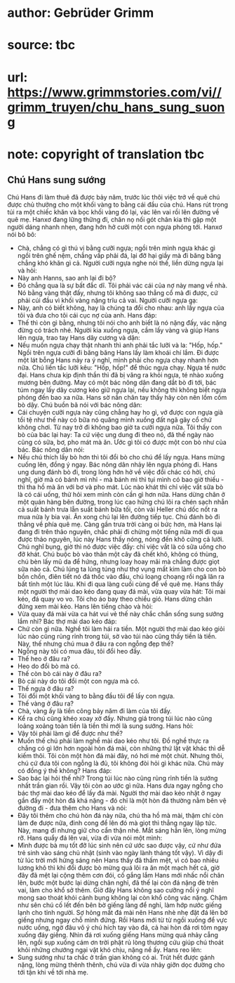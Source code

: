 # author: Gebrüder Grimm
# source: tbc
# url: https://www.grimmstories.com/vi//grimm_truyen/chu_hans_sung_suong
# note: copyright of translation tbc

## Chú Hans sung sướng 

Chú Hans đi làm thuê đã được bảy năm, trước lúc thôi việc trở về quê chú
được chủ thưởng cho một khối vàng to bằng cái đầu của chú. Hans rút
trong túi ra một chiếc khăn và bọc khối vàng đó lại, vác lên vai rồi lên
đường về quê mẹ. Hanxơ đang lững thững đi, chân nọ nối gót chân kia thì
gặp một người dáng nhanh nhẹn, đang hớn hở cưỡi một con ngựa phóng tới.
Hanxơ nói bô bô:
- Chà, chẳng có gì thú vị bằng cưỡi ngựa; ngồi trên mình ngựa khác gì
ngồi trên ghế nệm, chẳng vấp phải đá, lại đỡ hại giầy mà đi băng băng
chẳng khó khăn gì cả.
Người cưỡi ngựa nghe nói thế, liền dừng ngựa lại và hỏi:
- Này anh Hanns, sao anh lại đi bộ?
- Đó chẳng qua là sự bất đắc dĩ. Tôi phải vác cái của nợ này mang về
nhà. Nó bằng vàng thật đấy, nhưng tôi không sao thẳng cổ mà đi được, cứ
phải cúi đầu vì khối vàng nặng trĩu cả vai.
Người cưỡi ngựa gạ:
- Này, anh có biết không, hay là chúng ta đổi cho nhau: anh lấy ngựa của
tôi và đưa cho tôi cái cục nợ của anh.
Hans đáp:
- Thế thì còn gì bằng, nhưng tôi nói cho anh biết là nó nặng đấy, vác
nặng đừng có trách nhé.
Người kia xuống ngựa, cầm lấy vàng và giúp Hans lên ngựa, trao tay Hans
dây cương và dặn:
- Nếu muốn ngựa chạy thật nhanh thì anh phải tắc lưỡi và la: "Hốp,
hốp."
Ngồi trên ngựa cưỡi đi băng băng Hans lấy làm khoái chí lắm. Đi được một
lát bỗng Hans nảy ra ý nghĩ, mình phải cho ngựa chạy nhanh hơn nữa. Chú
liền tắc lưỡi kêu: "Hốp, hốp!" để thúc ngựa chạy. Ngựa tế nước đại.
Hans chưa kịp định thần thì đã bị văng ra khỏi ngựa, té nhào xuống mương
bên đường.
May có một bác nông dân đang dắt bò đi tới, bác túm ngay lấy dây cương
kéo giữ ngựa lại, nếu không thì không biết ngựa phóng đến bao xa nữa.
Hans sờ nắn chân tay thấy hãy còn nên lồm cồm bò dậy. Chú buồn bã nói
với bác nông dân:
- Cái chuyện cưỡi ngựa này cũng chẳng hay ho gì, vớ được con ngựa già
tồi tệ như thế này có bữa nó quăng mình xuống đất ngã gãy cổ chứ không
chơi. Từ nay trở đi không bao giờ ta cưỡi ngựa nữa. Tôi thấy con bò của
bác lại hay: Ta cứ việc ung dung đi theo nó, đã thế ngày nào cũng có
sữa, bơ, pho mát mà ăn. Ước gì tôi có được một con bò như của bác.
Bác nông dân nói:
- Nếu chú thích lấy bò hơn thì tôi đổi bò cho chú để lấy ngựa.
Hans mừng cuống lên, đồng ý ngay. Bác nông dân nhảy lên ngựa phóng đi.
Hans ung dung đánh bò đi, trong lòng hớn hở về việc đổi chác có hời, chú
nghĩ, giờ mà có bánh mì nhỉ - mà bánh mì thì tụi mình có bao giờ thiếu -
thì tha hồ mà ăn với bơ và pho mát. Lúc nào khát thì chỉ việc vắt sữa bò
là có cái uống, thử hỏi xem mình còn cần gì hơn nữa.
Hans dừng chân ở một quán hàng bên đường, trong lúc cao hứng chú lôi ra
chén sạch nhẵn cả suất bánh trưa lẫn suất bánh bữa tối, còn vài Heller
chú dốc nốt ra mua nửa ly bia vại.
Ăn xong chú lại lên đường tiếp tục. Chú đánh bò đi thẳng về phía quê mẹ.
Càng gần trưa trời càng oi bức hơn, mà Hans lại đang đi trên thảo
nguyên, chắc phải đi chừng một tiếng nữa mới đi qua được thảo nguyên,
lúc này Hans thấy nóng, nóng đến khô cứng cả lưỡi. Chú nghĩ bụng, giờ
thì nó được việc đấy: chỉ việc vắt là có sữa uống cho đỡ khát. Chú buộc
bò vào thân một cây đã chết khô, không có thùng, chú bèn lấy mũ da để
hứng, nhưng loay hoay mãi mà chẳng được giọt sữa nào cả. Chú lúng ta
lúng túng như thợ vụng mất kim làm cho con bò bồn chồn, điên tiết nó đá
thốc vào đầu, chú loạng choạng rồi ngã lăn ra bất tỉnh một lúc lâu.
Khi đi qua làng cuối cùng để về quê mẹ. Hans thấy một người thợ mài dao
kéo đang quay đá mài, vừa quay vừa hát:
Tôi mài kéo, đá quay vo vo.
Tôi cho áo bay theo chiều gió.
Hans dừng chân đứng xem mài kéo. Hans lên tiếng chào và hỏi:
- Vừa quay đá mài vừa ca hát vui vẻ thế này chắc chắn sống sung sướng
lắm nhỉ?
Bác thợ mài dao kéo đáp:
- Chứ còn gì nữa. Nghề tôi làm hái ra tiền. Một người thợ mài dao kéo
giỏi lúc nào cũng rủng rỉnh trong túi, sờ vào túi nào cũng thấy tiền là
tiền. Này, thế nhưng chú mua ở đâu ra con ngỗng đẹp thế?
- Ngỗng này tôi có mua đâu, tôi đổi heo đấy.
- Thế heo ở đâu ra?
- Heo do đổi bò mà có.
- Thế còn bò cái này ở đâu ra?
- Bò cái này do tôi đổi một con ngựa mà có.
- Thế ngựa ở đâu ra?
- Tôi đổi một khối vàng to bằng đầu tôi để lấy con ngựa.
- Thế vàng ở đâu ra?
- Chà, vàng ấy là tiền công bảy năm đi làm của tôi đấy.
- Kể ra chú cũng khéo xoay xở đấy. Nhưng giá trong túi lúc nào cũng
loảng xoảng toàn tiền là tiền thì mới là sung sướng.
Hans hỏi:
- Vậy tôi phải làm gì để được như thế?
- Muốn thế chú phải làm nghề mài dao kéo như tôi. Đồ nghề thực ra chẳng
có gì lớn hơn ngoài hòn đá mài, còn những thứ lặt vặt khác thì dễ kiếm
thôi. Tôi còn một hòn đá mài đây, nó hơi mẻ một chút. Nhưng thôi, chú cứ
đưa tôi con ngỗng là đủ, tôi không đòi hỏi gì khác nữa. Chú mày có đồng
ý thế không?
Hans đáp:
- Sao bác lại hỏi thế nhỉ? Trong túi lúc nào cũng rủng rỉnh tiền là
sướng nhất trần gian rồi. Vậy tôi còn ao ước gì nữa.
Hans đưa ngay ngỗng cho bác thợ mài dao kéo để lấy đá mài.
Người thợ mài dao kéo nhặt ở ngay gần đấy một hòn đá khá nặng - đó chỉ
là một hòn đá thường nằm bên vệ đường đi - đưa thêm cho Hans và nói:
- Đây tôi thêm cho chú hòn đá này nữa, chú tha hồ mà mài, thậm chí còn
làm đe được nữa, đinh cong để lên đó mà giọt thì thẳng ngay lập tức.
Này, mang đi nhưng giữ cho cẩn thận nhé.
Mắt sáng hẳn lên, lòng mừng rỡ. Hans quẩy đá lên vai, vừa đi vừa nói một
mình:
- Mình được bà mụ tốt đỡ lúc sinh nên cứ ước sao được vậy, cứ như đứa
trẻ sinh vào sáng chủ nhật (sinh vào ngày lành tháng tốt vậy).
Vì dậy đi từ lúc trời mới hửng sáng nên Hans thấy đã thấm mệt, vì có bao
nhiêu lương khô thì khi đổi được bò mừng quá lôi ra ăn một mạch hết cả,
giờ đây đã mệt lại cộng thêm cơn đói, cố gắng lắm Hans mới nhấc nổi chân
lên, bước một bước lại dừng chân nghỉ, đã thế lại còn đá nặng đè trên
vai, làm cho khổ sở thêm. Giờ đây Hans không sao cưỡng nổi ý nghĩ mong
sao thoát khỏi cảnh bụng không lại còn khổ công vác nặng. Chậm như sên
chú cố lết đến bên bờ giếng làng để nghỉ, làm hớp nước giếng lạnh cho
tỉnh người. Sợ hỏng mất đá mài nên Hans nhè nhẹ đặt đá lên bờ giếng
nhưng ngay chỗ mình đứng. Rồi Hans mới từ từ ngồi xuống để vực nước
uống, ngờ đâu vô ý chú hích tay vào đá, cả hai hòn đá rơi tõm ngay xuống
đáy giếng. Nhìn đá rơi xuống giếng Hans mừng quá nhảy cẫng lên, ngồi sụp
xuống cám ơn trời phật rủ lòng thương cứu giúp chú thoát khỏi những
chướng ngại vật khó chịu, nặng nề ấy. Hans reo lên:
- Sung sướng như ta chắc ở trần gian không có ai.
Trút hết được gánh nặng, lòng mừng thênh thênh, chú vừa đi vừa nhảy giỡn
dọc đường cho tới tận khi về tới nhà mẹ.
